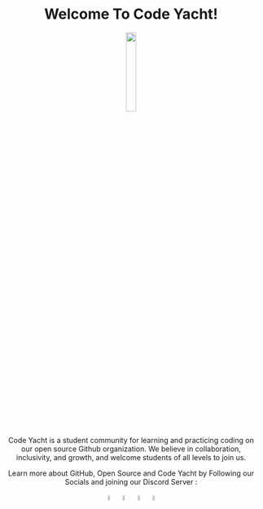 <div align="center">
    <h1>Welcome To <b> Code Yacht! </b> </h1>
    <a href="https://twitter.com/CodeYacht"><img width="20%" src="https://user-images.githubusercontent.com/91791257/233765563-67989201-a92a-4c7d-881c-4b02b370770a.png">     </a>
    <p>  </p>
    <p> Code Yacht is a student community for learning and practicing coding on our open source Github organization. We believe in collaboration, inclusivity, and growth, and welcome students of all levels to join us.</p>
    <p>Learn more about GitHub, Open Source and Code Yacht by Following our Socials and joining our Discord Server : </p>   
</div>
<p align="center">
  <a href="https://github.com/CodeYacht"><img width="5%" src="https://user-images.githubusercontent.com/91791257/233765947-e8534a93-c852-43e7-a71e-aa0e665322f1.png"></a>
  <a href="https://www.linkedin.com/company/CodeYacht"><img width="5%" src="https://user-images.githubusercontent.com/91791257/233765953-5a0959c8-920f-41c2-93a5-44a34062f7b9.png"></a> 
  <a href="https://twitter.com/CodeYacht"><img width="5%" src="https://user-images.githubusercontent.com/91791257/233765956-75c28dbb-410e-4579-bc5f-04685054ecd1.png"></a>
  <a href="https://discord.gg/feXE3xwmCS"><img width="5%" src="https://user-images.githubusercontent.com/91791257/233765959-00a4b588-5195-4de8-b092-55ac33e86ecd.png"></a>
</p>
